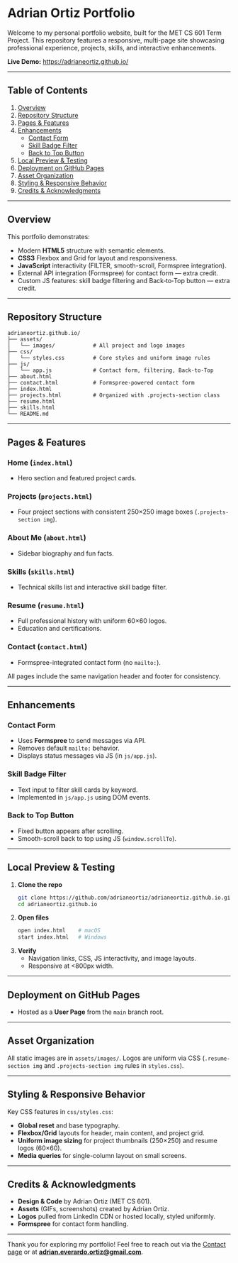 # Adrian Ortiz Portfolio

Welcome to my personal portfolio website, built for the MET CS 601 Term Project. This repository features a responsive, multi-page site showcasing professional experience, projects, skills, and interactive enhancements.

**Live Demo:** https://adrianeortiz.github.io/

---

## Table of Contents

1. [Overview](#overview)  
2. [Repository Structure](#repository-structure)  
3. [Pages & Features](#pages--features)  
4. [Enhancements](#enhancements)  
   - [Contact Form](#contact-form)  
   - [Skill Badge Filter](#skill-badge-filter)  
   - [Back to Top Button](#back-to-top-button)  
5. [Local Preview & Testing](#local-preview--testing)  
6. [Deployment on GitHub Pages](#deployment-on-github-pages)  
7. [Asset Organization](#asset-organization)  
8. [Styling & Responsive Behavior](#styling--responsive-behavior)  
9. [Credits & Acknowledgments](#credits--acknowledgments)  

---

## Overview

This portfolio demonstrates:

- Modern **HTML5** structure with semantic elements.  
- **CSS3** Flexbox and Grid for layout and responsiveness.  
- **JavaScript** interactivity (FILTER, smooth-scroll, Formspree integration).  
- External API integration (Formspree) for contact form — extra credit.  
- Custom JS features: skill badge filtering and Back‑to‑Top button — extra credit.

---

## Repository Structure

```
adrianeortiz.github.io/
├── assets/                
│   └── images/            # All project and logo images
├── css/                   
│   └── styles.css         # Core styles and uniform image rules
├── js/
│   └── app.js             # Contact form, filtering, Back‑to‑Top
├── about.html             
├── contact.html           # Formspree-powered contact form
├── index.html             
├── projects.html          # Organized with .projects-section class
├── resume.html            
├── skills.html            
└── README.md              
```

---

## Pages & Features

### Home (`index.html`)
- Hero section and featured project cards.

### Projects (`projects.html`)
- Four project sections with consistent 250×250 image boxes (`.projects-section img`).

### About Me (`about.html`)
- Sidebar biography and fun facts.

### Skills (`skills.html`)
- Technical skills list and interactive skill badge filter.

### Resume (`resume.html`)
- Full professional history with uniform 60×60 logos.
- Education and certifications.

### Contact (`contact.html`)
- Formspree-integrated contact form (no `mailto:`).

All pages include the same navigation header and footer for consistency.

---

## Enhancements

### Contact Form

- Uses **Formspree** to send messages via API.
- Removes default `mailto:` behavior.
- Displays status messages via JS (in `js/app.js`).

### Skill Badge Filter

- Text input to filter skill cards by keyword.
- Implemented in `js/app.js` using DOM events.

### Back to Top Button

- Fixed button appears after scrolling.
- Smooth-scroll back to top using JS (`window.scrollTo`).

---

## Local Preview & Testing

1. **Clone the repo**  
   ```bash
   git clone https://github.com/adrianeortiz/adrianeortiz.github.io.git
   cd adrianeortiz.github.io
   ```
2. **Open files**  
   ```bash
   open index.html    # macOS
   start index.html   # Windows
   ```
3. **Verify**  
   - Navigation links, CSS, JS interactivity, and image layouts.
   - Responsive at <800px width.

---

## Deployment on GitHub Pages

- Hosted as a **User Page** from the `main` branch root.

---

## Asset Organization

All static images are in `assets/images/`. Logos are uniform via CSS (`.resume-section img` and `.projects-section img` rules in `styles.css`).

---

## Styling & Responsive Behavior

Key CSS features in `css/styles.css`:

- **Global reset** and base typography.  
- **Flexbox/Grid** layouts for header, main content, and project grid.  
- **Uniform image sizing** for project thumbnails (250×250) and resume logos (60×60).  
- **Media queries** for single-column layout on small screens.

---

## Credits & Acknowledgments

- **Design & Code** by Adrian Ortiz (MET CS 601).  
- **Assets** (GIFs, screenshots) created by Adrian Ortiz.  
- **Logos** pulled from LinkedIn CDN or hosted locally, styled uniformly.  
- **Formspree** for contact form handling.

---

Thank you for exploring my portfolio! Feel free to reach out via the [Contact page](contact.html) or at **adrian.everardo.ortiz@gmail.com**.
